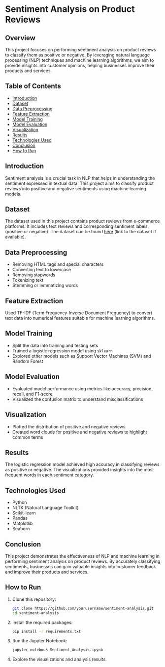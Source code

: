 # Sentiment Analysis on Product Reviews

## Overview

This project focuses on performing sentiment analysis on product reviews to classify them as positive or negative. By leveraging natural language processing (NLP) techniques and machine learning algorithms, we aim to provide insights into customer opinions, helping businesses improve their products and services.

## Table of Contents

- [Introduction](#introduction)
- [Dataset](#dataset)
- [Data Preprocessing](#data-preprocessing)
- [Feature Extraction](#feature-extraction)
- [Model Training](#model-training)
- [Model Evaluation](#model-evaluation)
- [Visualization](#visualization)
- [Results](#results)
- [Technologies Used](#technologies-used)
- [Conclusion](#conclusion)
- [How to Run](#how-to-run)

## Introduction

Sentiment analysis is a crucial task in NLP that helps in understanding the sentiment expressed in textual data. This project aims to classify product reviews into positive and negative sentiments using machine learning models.

## Dataset

The dataset used in this project contains product reviews from e-commerce platforms. It includes text reviews and corresponding sentiment labels (positive or negative). The dataset can be found [here](#) (link to the dataset if available).

## Data Preprocessing

- Removing HTML tags and special characters
- Converting text to lowercase
- Removing stopwords
- Tokenizing text
- Stemming or lemmatizing words

## Feature Extraction

Used TF-IDF (Term Frequency-Inverse Document Frequency) to convert text data into numerical features suitable for machine learning algorithms.

## Model Training

- Split the data into training and testing sets
- Trained a logistic regression model using `sklearn`
- Explored other models such as Support Vector Machines (SVM) and Random Forest

## Model Evaluation

- Evaluated model performance using metrics like accuracy, precision, recall, and F1-score
- Visualized the confusion matrix to understand misclassifications

## Visualization

- Plotted the distribution of positive and negative reviews
- Created word clouds for positive and negative reviews to highlight common terms

## Results

The logistic regression model achieved high accuracy in classifying reviews as positive or negative. The visualizations provided insights into the most frequent words in each sentiment category.

## Technologies Used

- Python
- NLTK (Natural Language Toolkit)
- Scikit-learn
- Pandas
- Matplotlib
- Seaborn

## Conclusion

This project demonstrates the effectiveness of NLP and machine learning in performing sentiment analysis on product reviews. By accurately classifying sentiments, businesses can gain valuable insights into customer feedback and improve their products and services.

## How to Run

1. Clone this repository:
   ```bash
   git clone https://github.com/yourusername/sentiment-analysis.git
   cd sentiment-analysis
   ```

2. Install the required packages:
   ```bash
   pip install -r requirements.txt
   ```

3. Run the Jupyter Notebook:
   ```bash
   jupyter notebook Sentiment_Analysis.ipynb
   ```

4. Explore the visualizations and analysis results.
